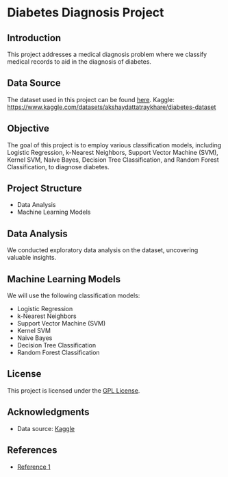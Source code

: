 # Diabetes Diagnosis Project

## Introduction
This project addresses a medical diagnosis problem where we classify medical records to aid in the diagnosis of diabetes.

## Data Source
The dataset used in this project can be found [here](https://www.kaggle.com/datasets/akshaydattatraykhare/diabetes-dataset).
Kaggle: https://www.kaggle.com/datasets/akshaydattatraykhare/diabetes-dataset

## Objective
The goal of this project is to employ various classification models, including Logistic Regression, k-Nearest Neighbors, Support Vector Machine (SVM), Kernel SVM, Naive Bayes, Decision Tree Classification, and Random Forest Classification, to diagnose diabetes.

## Project Structure
- Data Analysis
- Machine Learning Models

## Data Analysis
We conducted exploratory data analysis on the dataset, uncovering valuable insights.

## Machine Learning Models
We will use the following classification models:
- Logistic Regression
- k-Nearest Neighbors
- Support Vector Machine (SVM)
- Kernel SVM
- Naive Bayes
- Decision Tree Classification
- Random Forest Classification

## License
This project is licensed under the [GPL License](LICENSE).

## Acknowledgments
- Data source: [Kaggle](https://www.kaggle.com)

## References
- [Reference 1](https://scikit-learn.org/stable/)
